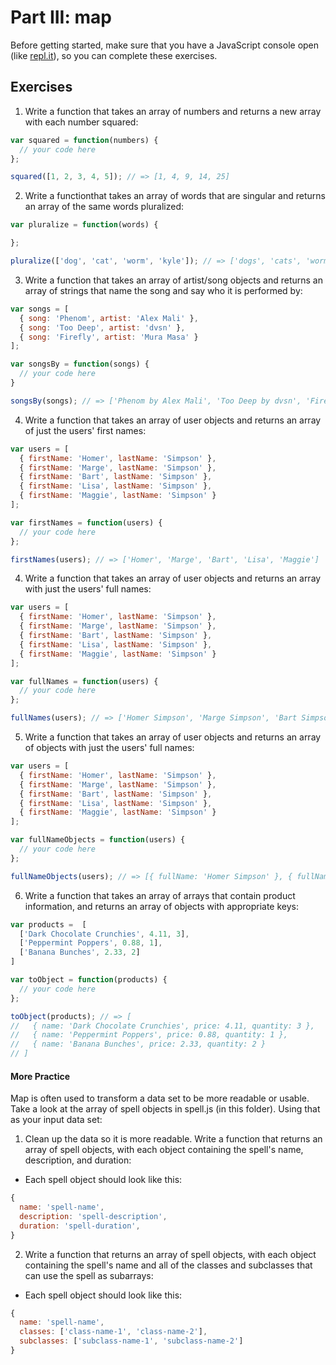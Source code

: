 # Part III: map

Before getting started, make sure that you have a JavaScript console open (like <a href="http://www.repl.it/languages/javascript" target="_blank">repl.it</a>), so you can complete these exercises.

## Exercises

1. Write a function that takes an array of numbers and returns a new array with each number squared:

```js
var squared = function(numbers) {
  // your code here
};

squared([1, 2, 3, 4, 5]); // => [1, 4, 9, 14, 25]
```

2. Write a functionthat takes an array of words that are singular and returns an array of the same words pluralized:

```js
var pluralize = function(words) {

};

pluralize(['dog', 'cat', 'worm', 'kyle']); // => ['dogs', 'cats', 'worms', 'kyles']
```

3. Write a function that takes an array of artist/song objects and returns an array of strings that name the song and say who it is performed by:

```js
var songs = [
  { song: 'Phenom', artist: 'Alex Mali' },
  { song: 'Too Deep', artist: 'dvsn' },
  { song: 'Firefly', artist: 'Mura Masa' }
];

var songsBy = function(songs) {
  // your code here
}

songsBy(songs); // => ['Phenom by Alex Mali', 'Too Deep by dvsn', 'Firefly by Mura Masa']
```


4. Write a function that takes an array of user objects and returns an array of just the users' first names:

```js
var users = [
  { firstName: 'Homer', lastName: 'Simpson' },
  { firstName: 'Marge', lastName: 'Simpson' },
  { firstName: 'Bart', lastName: 'Simpson' },
  { firstName: 'Lisa', lastName: 'Simpson' },
  { firstName: 'Maggie', lastName: 'Simpson' }
];

var firstNames = function(users) {
  // your code here
};

firstNames(users); // => ['Homer', 'Marge', 'Bart', 'Lisa', 'Maggie']
```

4. Write a function that takes an array of user objects and returns an array with just the users' full names:

```js
var users = [
  { firstName: 'Homer', lastName: 'Simpson' },
  { firstName: 'Marge', lastName: 'Simpson' },
  { firstName: 'Bart', lastName: 'Simpson' },
  { firstName: 'Lisa', lastName: 'Simpson' },
  { firstName: 'Maggie', lastName: 'Simpson' }
];

var fullNames = function(users) {
  // your code here
};

fullNames(users); // => ['Homer Simpson', 'Marge Simpson', 'Bart Simpson', 'Lisa Simpson', 'Maggie Simpson']
```

5. Write a function that takes an array of user objects and returns an array of objects with just the users' full names:

```js
var users = [
  { firstName: 'Homer', lastName: 'Simpson' },
  { firstName: 'Marge', lastName: 'Simpson' },
  { firstName: 'Bart', lastName: 'Simpson' },
  { firstName: 'Lisa', lastName: 'Simpson' },
  { firstName: 'Maggie', lastName: 'Simpson' }
];

var fullNameObjects = function(users) {
  // your code here
};

fullNameObjects(users); // => [{ fullName: 'Homer Simpson' }, { fullName: 'Marge Simpson' }, { fullName: 'Bart Simpson' }, { fullName: 'Lisa Simpson' }, { fullName: 'Maggie Simpson' }]
```

6. Write a function that takes an array of arrays that contain product information, and returns an array of objects with appropriate keys:

```js
var products =  [
  ['Dark Chocolate Crunchies', 4.11, 3],
  ['Peppermint Poppers', 0.88, 1],
  ['Banana Bunches', 2.33, 2]
]

var toObject = function(products) {
  // your code here
};

toObject(products); // => [
//   { name: 'Dark Chocolate Crunchies', price: 4.11, quantity: 3 },
//   { name: 'Peppermint Poppers', price: 0.88, quantity: 1 },
//   { name: 'Banana Bunches', price: 2.33, quantity: 2 }
// ]
```

#### More Practice

Map is often used to transform a data set to be more readable or usable. Take a look at the array of spell objects in spell.js (in this folder). Using that as your input data set:

1. Clean up the data so it is more readable. Write a function that returns an array of spell objects, with each object containing the spell's name, description, and duration:
* Each spell object should look like this:
```js
{
  name: 'spell-name',
  description: 'spell-description',
  duration: 'spell-duration',
}
```

2. Write a function that returns an array of spell objects, with each object containing the spell's name and all of the classes and subclasses that can use the spell as subarrays:
* Each spell object should look like this:
```js
{
  name: 'spell-name',
  classes: ['class-name-1', 'class-name-2'],
  subclasses: ['subclass-name-1', 'subclass-name-2']
}
```